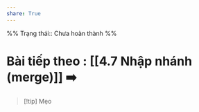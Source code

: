 ```yaml
---
share: True
---
```

%%
Trạng thái:: Chưa hoàn thành
%%
# Bài tiếp theo : [[4.7 Nhập nhánh (merge)]] ➡️

> [!tip] Mẹo
